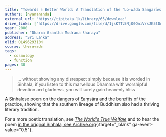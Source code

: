 ```yaml
---
title: "Towards a Better World: A Translation of the 'Lo-wáda Sangarāva'"
authors: [nyanananda]
external_url: "https://tipitaka.lk/library/65/download"
drive_links: ["https://drive.google.com/file/d/1jsKTTz5NjO0OniVrsJK5tDwLH3v04s2S/view?usp=drivesdk"]
year: 2000
publisher: "Dharma Grantha Mudrana Bhāraya"
address: "Sri Lanka"
olid: OL49629310M
course: theravada
tags:
  - cosmology
  - function
pages: 30
---
```


> … without showing any disrespect simply because it is worded in Sinhala, if you listen to this marvellous Dhamma with worshipful devotion and gladness, you will surely gain heavenly bliss

A Sinhalese poem on the dangers of Saṃsāra and the benefits of the practice, showing that the southern lineage of Buddhism also had a thriving literary tradition.

For a more poetic translation, see [*The World's True Welfare*](/content/booklets/worlds-true-welfare_maitreya-vidagama)
and to hear the poem [in the original Sinhala, see Archive.org](https://archive.org/details/Lo-Weda-Sangarawa){:target="_blank" ga-event-value="0.5"}.

